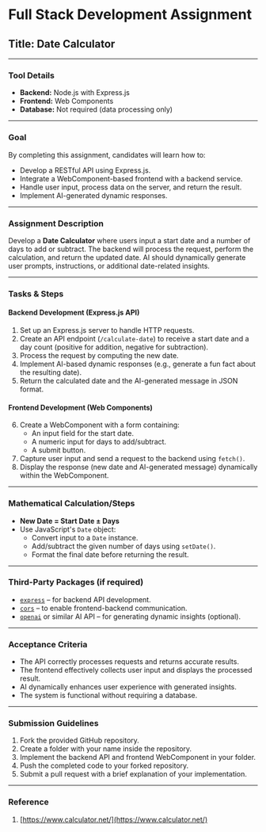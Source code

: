 # Full Stack Development Assignment

## Title: Date Calculator

---

### **Tool Details**
- **Backend:** Node.js with Express.js  
- **Frontend:** Web Components  
- **Database:** Not required (data processing only)  

---

### **Goal**
By completing this assignment, candidates will learn how to:
- Develop a RESTful API using Express.js.
- Integrate a WebComponent-based frontend with a backend service.
- Handle user input, process data on the server, and return the result.
- Implement AI-generated dynamic responses.

---

### **Assignment Description**
Develop a **Date Calculator** where users input a start date and a number of days to add or subtract. The backend will process the request, perform the calculation, and return the updated date. AI should dynamically generate user prompts, instructions, or additional date-related insights.

---

### **Tasks & Steps**

#### **Backend Development (Express.js API)**
1. Set up an Express.js server to handle HTTP requests.
2. Create an API endpoint (`/calculate-date`) to receive a start date and a day count (positive for addition, negative for subtraction).
3. Process the request by computing the new date.
4. Implement AI-based dynamic responses (e.g., generate a fun fact about the resulting date).
5. Return the calculated date and the AI-generated message in JSON format.

#### **Frontend Development (Web Components)**
6. Create a WebComponent with a form containing:
    - An input field for the start date.
    - A numeric input for days to add/subtract.
    - A submit button.
7. Capture user input and send a request to the backend using `fetch()`.
8. Display the response (new date and AI-generated message) dynamically within the WebComponent.

---

### **Mathematical Calculation/Steps**
- **New Date = Start Date ± Days**
- Use JavaScript's `Date` object:
    - Convert input to a `Date` instance.
    - Add/subtract the given number of days using `setDate()`.
    - Format the final date before returning the result.

---

### **Third-Party Packages (if required)**
- [`express`](https://www.npmjs.com/package/express) – for backend API development.
- [`cors`](https://www.npmjs.com/package/cors) – to enable frontend-backend communication.
- [`openai`](https://www.npmjs.com/package/openai) or similar AI API – for generating dynamic insights (optional).

---

### **Acceptance Criteria**
- The API correctly processes requests and returns accurate results.
- The frontend effectively collects user input and displays the processed result.
- AI dynamically enhances user experience with generated insights.
- The system is functional without requiring a database.

---

### **Submission Guidelines**
1. Fork the provided GitHub repository.
2. Create a folder with your name inside the repository.
3. Implement the backend API and frontend WebComponent in your folder.
4. Push the completed code to your forked repository.
5. Submit a pull request with a brief explanation of your implementation.

---

### **Reference**
1. [https://www.calculator.net/](https://www.calculator.net/)
